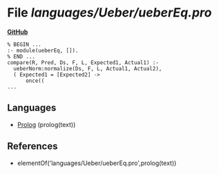 # File _languages/Ueber/ueberEq.pro_
**[GitHub](https://github.com/softlang/yas/blob/master/languages/Ueber/ueberEq.pro)**
```
% BEGIN ...
:- module(ueberEq, []).
% END ...
compare(R, Pred, Ds, F, L, Expected1, Actual1) :-
  ueberNorm:normalize(Ds, F, L, Actual1, Actual2),
  ( Expected1 = [Expected2] ->
      once((
...
```

## Languages
* [Prolog](../languages/Prolog.md) (prolog(text))

## References
* elementOf('languages/Ueber/ueberEq.pro',prolog(text))
